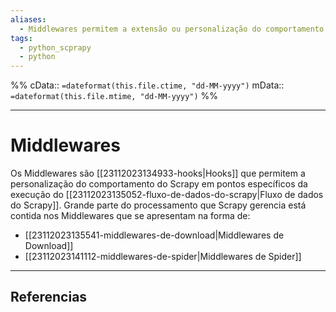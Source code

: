 ```yaml
---
aliases:
  - Middlewares permitem a extensão ou personalização do comportamento do Scrapy
tags:
  - python_scprapy
  - python
---
```

%%
cData:: `=dateformat(this.file.ctime, "dd-MM-yyyy")`
mData:: `=dateformat(this.file.mtime, "dd-MM-yyyy")`
%%

___
# Middlewares

Os Middlewares são [[23112023134933-hooks|Hooks]] que permitem a personalização do comportamento do Scrapy em pontos específicos da execução do [[23112023135052-fluxo-de-dados-do-scrapy|Fluxo de dados do Scrapy]]. Grande parte do processamento que Scrapy gerencia está contida nos Middlewares que se apresentam na forma de: 

- [[23112023135541-middlewares-de-download|Middlewares de Download]]
- [[23112023141112-middlewares-de-spider|Middlewares de Spider]]


---
## Referencias
